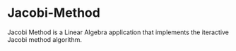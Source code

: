 # Jacobi-Method
Jacobi Method is a Linear Algebra application that implements the iteractive Jacobi method algorithm.
